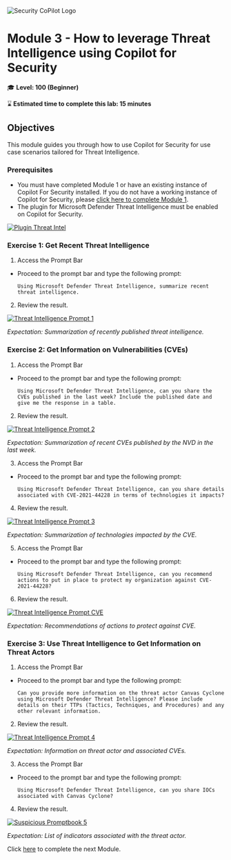 ![Security CoPilot Logo](https://github.com/Azure/Copilot-For-Security/blob/main/Images/ic_fluent_copilot_64_64%402x.png)
# Module 3 - How to leverage Threat Intelligence using Copilot for Security

🎓 **Level: 100 (Beginner)**

⌛ **Estimated time to complete this lab: 15 minutes**

## Objectives
This module guides you through how to use Copilot for Security for use case scenarios tailored for Threat Intelligence.

### Prerequisites
- You must have completed Module 1 or have an existing instance of Copilot For Security installed. If you do not have a working instance of Copilot for Security, please [click here to complete Module 1](..Modules/Module-1-Setting-up-the-the-environment.md#module-1---setting-up-the-environment).
- The plugin for Microsoft Defender Threat Intelligence must be enabled on Copilot for Security.

[![Plugin Threat Intel](../Images/pluginthreatintel.png)](../Images/pluginthreatintel.png)


### Exercise 1: Get Recent Threat Intelligence
1. Access the Prompt Bar
- Proceed to the prompt bar and type the following prompt:
  ```
  Using Microsoft Defender Threat Intelligence, summarize recent threat intelligence.
  ```
2. Review the result.

[![Threat Intelligence Prompt 1](../Images/Threat%20intellogence%20prompt%201.png)](../Images/Threat%20intellogence%20prompt%201.png)

*Expectation: Summarization of recently published threat intelligence.*


### Exercise 2: Get Information on Vulnerabilities (CVEs)
1. Access the Prompt Bar
- Proceed to the prompt bar and type the following prompt:
  ```
  Using Microsoft Defender Threat Intelligence, can you share the CVEs published in the last week? Include the published date and give me the response in a table.
  ```
2. Review the result.

[![Threat Intelligence Prompt 2](../Images/Threat%20intellogence%20prompt%202.png)](../Images/Threat%20intellogence%20prompt%202.png)

*Expectation: Summarization of recent CVEs published by the NVD in the last week.*

3. Access the Prompt Bar
- Proceed to the prompt bar and type the following prompt:
  ```
  Using Microsoft Defender Threat Intelligence, can you share details associated with CVE-2021-44228 in terms of technologies it impacts?
  ```
4. Review the result.

[![Threat Intelligence Prompt 3](../Images/Threat%20intellogence%20prompt%203.png)](../Images/Threat%20intellogence%20prompt%203.png)

*Expectation: Summarization of technologies impacted by the CVE.*

5. Access the Prompt Bar
- Proceed to the prompt bar and type the following prompt:
  ```
  Using Microsoft Defender Threat Intelligence, can you recommend actions to put in place to protect my organization against CVE-2021-44228?
  ```
6. Review the result.

[![Threat Intelligence Prompt CVE](../Images/Threat%20intellogence%20prompt%20CVE.png)](../Images/Threat%20intellogence%20prompt%20CVE.png)

*Expectation: Recommendations of actions to protect against CVE.*

### Exercise 3: Use Threat Intelligence to Get Information on Threat Actors
1. Access the Prompt Bar
- Proceed to the prompt bar and type the following prompt:
  ```
  Can you provide more information on the threat actor Canvas Cyclone using Microsoft Defender Threat Intelligence? Please include details on their TTPs (Tactics, Techniques, and Procedures) and any other relevant information.
  ```

2. Review the result.

[![Threat Intelligence Prompt 4](../Images/Threat%20intellogence%20prompt%204.png)](../Images/Threat%20intellogence%20prompt%204.png)

*Expectation: Information on threat actor and associated CVEs.*


3. Access the Prompt Bar
- Proceed to the prompt bar and type the following prompt:
  ```
  Using Microsoft Defender Threat Intelligence, can you share IOCs associated with Canvas Cyclone?
  ```

4. Review the result.

[![Suspicious Promptbook 5](../Images/IOCThreatactors.png)](../Images/IOCThreatactors.png)

*Expectation: List of indicators associated with the threat actor.*

Click [here](Module-4-Summarization-of-data.md) to complete the next Module.
